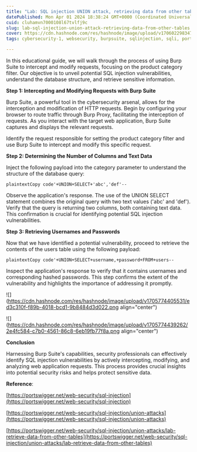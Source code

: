```yaml
---
title: "Lab: SQL injection UNION attack, retrieving data from other tables"
datePublished: Mon Apr 01 2024 18:38:24 GMT+0000 (Coordinated Universal Time)
cuid: cluhamvn7000108l67tvlfj9c
slug: lab-sql-injection-union-attack-retrieving-data-from-other-tables
cover: https://cdn.hashnode.com/res/hashnode/image/upload/v1706022983477/8e16fbdf-57a2-4e77-8f34-6828edbf7fed.png
tags: cybersecurity-1, websecurity, burpsuite, sqlinjection, sqli, portswigger, hands-on-labs

---
```


In this educational guide, we will walk through the process of using Burp Suite to intercept and modify requests, focusing on the product category filter. Our objective is to unveil potential SQL injection vulnerabilities, understand the database structure, and retrieve sensitive information.

**Step 1: Intercepting and Modifying Requests with Burp Suite**

Burp Suite, a powerful tool in the cybersecurity arsenal, allows for the interception and modification of HTTP requests. Begin by configuring your browser to route traffic through Burp Proxy, facilitating the interception of requests. As you interact with the target web application, Burp Suite captures and displays the relevant requests.

Identify the request responsible for setting the product category filter and use Burp Suite to intercept and modify this specific request.

**Step 2: Determining the Number of Columns and Text Data**

Inject the following payload into the category parameter to understand the structure of the database query:

```plaintext
plaintextCopy code'+UNION+SELECT+'abc','def'--
```

Observe the application's response. The use of the UNION SELECT statement combines the original query with two text values ('abc' and 'def'). Verify that the query is returning two columns, both containing text data. This confirmation is crucial for identifying potential SQL injection vulnerabilities.

**Step 3: Retrieving Usernames and Passwords**

Now that we have identified a potential vulnerability, proceed to retrieve the contents of the users table using the following payload:

```plaintext
plaintextCopy code'+UNION+SELECT+username,+password+FROM+users--
```

Inspect the application's response to verify that it contains usernames and corresponding hashed passwords. This step confirms the extent of the vulnerability and highlights the importance of addressing it promptly.

![](https://cdn.hashnode.com/res/hashnode/image/upload/v1705774405531/ed3c310f-f89b-4018-bcd1-9b8484d3d022.png align="center")

![](https://cdn.hashnode.com/res/hashnode/image/upload/v1705774439262/2e4fc584-c7b0-4561-86c8-6eb19fb77f8a.png align="center")

**Conclusion**

Harnessing Burp Suite's capabilities, security professionals can effectively identify SQL injection vulnerabilities by actively intercepting, modifying, and analyzing web application requests. This process provides crucial insights into potential security risks and helps protect sensitive data.

**Reference**:

[https://portswigger.net/web-security/sql-injection](https://portswigger.net/web-security/sql-injection)

[https://portswigger.net/web-security/sql-injection/union-attacks](https://portswigger.net/web-security/sql-injection/union-attacks)

[https://portswigger.net/web-security/sql-injection/union-attacks/lab-retrieve-data-from-other-tables](https://portswigger.net/web-security/sql-injection/union-attacks/lab-retrieve-data-from-other-tables)